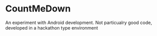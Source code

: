 # CountMeDown
An experiment with Android development. Not particualry good code, developed in a hackathon type environment
